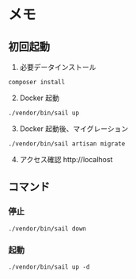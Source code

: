 # メモ

## 初回起動

1. 必要データインストール

```
composer install
```

2. Docker 起動

```
./vendor/bin/sail up
```

3. Docker 起動後、マイグレーション

```
./vendor/bin/sail artisan migrate
```

4. アクセス確認
   http://localhost

## コマンド

### 停止

```
./vendor/bin/sail down
```

### 起動

```
./vendor/bin/sail up -d
```
